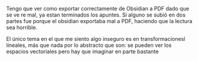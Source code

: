 Tengo que ver como exportar correctamente de Obsidian a PDF dado que se ve re mal, ya estan terminados los apuntes.
Si alguno se subió en dos partes fue porque el obsidian exportaba mal a PDF, haciendo que la lectura sea horrible.


El único tema en el que me siento algo inseguro es en transformacionesl líneales, más que nada por lo abstracto que son: se pueden ver los espacios vectoriales pero hay que imaginar en parte bastante
